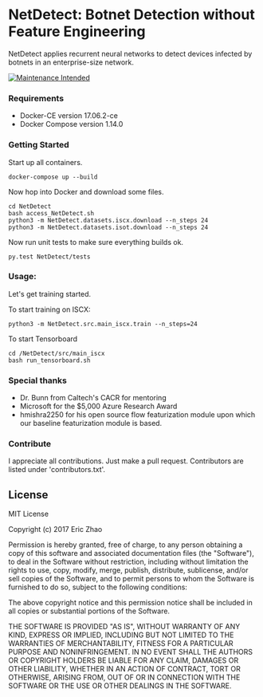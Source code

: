 # NetDetect: Botnet Detection without Feature Engineering
NetDetect applies recurrent neural networks to detect devices infected by botnets in an enterprise-size network.

[![Maintenance Intended](http://maintained.tech/badge.svg)](http://maintained.tech/)

### Requirements
* Docker-CE version 17.06.2-ce
* Docker Compose version 1.14.0

### Getting Started
Start up all containers.
```
docker-compose up --build
```

Now hop into Docker and download some files.
```
cd NetDetect
bash access_NetDetect.sh
python3 -m NetDetect.datasets.iscx.download --n_steps 24
python3 -m NetDetect.datasets.isot.download --n_steps 24
```

Now run unit tests to make sure everything builds ok.
```
py.test NetDetect/tests
```

### Usage:
Let's get training started.

To start training on ISCX:
```
python3 -m NetDetect.src.main_iscx.train --n_steps=24
```

To start Tensorboard
```
cd /NetDetect/src/main_iscx
bash run_tensorboard.sh
```

### Special thanks
* Dr. Bunn from Caltech's CACR for mentoring
* Microsoft for the $5,000 Azure Research Award
* hmishra2250 for his open source flow featurization module upon which our baseline featurization module is based.

### Contribute
I appreciate all contributions. Just make a pull request.
Contributors are listed under 'contributors.txt'.

## License
MIT License

Copyright (c) 2017 Eric Zhao

Permission is hereby granted, free of charge, to any person obtaining a copy
of this software and associated documentation files (the "Software"), to deal
in the Software without restriction, including without limitation the rights
to use, copy, modify, merge, publish, distribute, sublicense, and/or sell
copies of the Software, and to permit persons to whom the Software is
furnished to do so, subject to the following conditions:

The above copyright notice and this permission notice shall be included in all
copies or substantial portions of the Software.

THE SOFTWARE IS PROVIDED "AS IS", WITHOUT WARRANTY OF ANY KIND, EXPRESS OR
IMPLIED, INCLUDING BUT NOT LIMITED TO THE WARRANTIES OF MERCHANTABILITY,
FITNESS FOR A PARTICULAR PURPOSE AND NONINFRINGEMENT. IN NO EVENT SHALL THE
AUTHORS OR COPYRIGHT HOLDERS BE LIABLE FOR ANY CLAIM, DAMAGES OR OTHER
LIABILITY, WHETHER IN AN ACTION OF CONTRACT, TORT OR OTHERWISE, ARISING FROM,
OUT OF OR IN CONNECTION WITH THE SOFTWARE OR THE USE OR OTHER DEALINGS IN THE
SOFTWARE.

